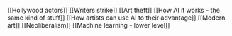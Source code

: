 [[Hollywood actors]]
[[Writers strike]]
[[Art theft]] 
[[How AI it works - the same kind of stuff]] 
[[How artists can use AI to their advantage]]
[[Modern art]]
[[Neoliberalism]]
[[Machine learning - lower level]]




